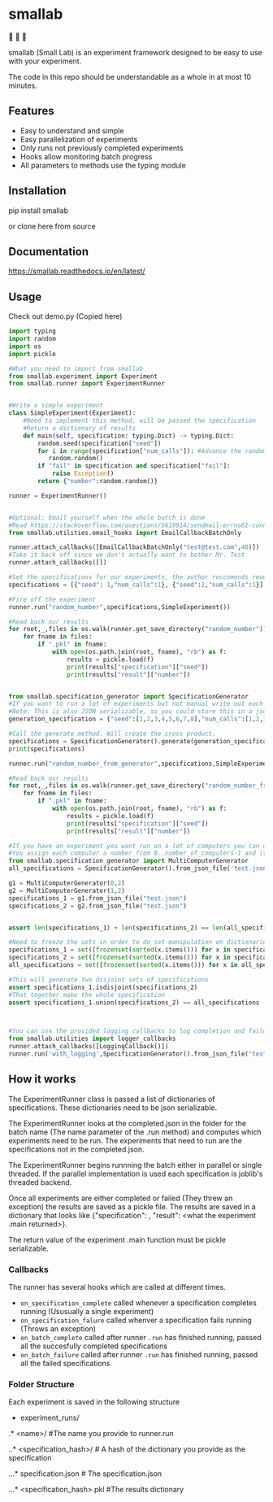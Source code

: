 # smallab
:small_blue_diamond: :microscope: :small_blue_diamond:

smallab (Small Lab) is an experiment framework designed to be easy to use with your experiment. 

The code in this repo should be understandable as a whole in at most 10 minutes.

## Features

* Easy to understand and simple
* Easy parallelization of experiments
* Only runs not previously completed experiments
* Hooks allow monitoring batch progress
* All parameters to methods use the typing module

## Installation


pip install smallab

or clone here from source

## Documentation

https://smallab.readthedocs.io/en/latest/

## Usage
Check out demo.py (Copied here)

```python
import typing
import random
import os
import pickle

#What you need to import from smallab
from smallab.experiment import Experiment
from smallab.runner import ExperimentRunner


#Write a simple experiment
class SimpleExperiment(Experiment):
    #Need to implement this method, will be passed the specification
    #Return a dictionary of results
    def main(self, specification: typing.Dict) -> typing.Dict:
        random.seed(specification["seed"])
        for i in range(specification["num_calls"]): #Advance the random number generator some amount
           random.random()
        if "fail" in specification and specification["fail"]:
            raise Exception()
        return {"number":random.random()}

runner = ExperimentRunner()


#Optional: Email yourself when the whole batch is done
#Read https://stackoverflow.com/questions/5619914/sendmail-errno61-connection-refused about how to start an stmp serevr
from smallab.utilities.email_hooks import EmailCallbackBatchOnly

runner.attach_callbacks([EmailCallbackBatchOnly("test@test.com",40)])
#Take it back off since we don't actually want to bother Mr. Test
runner.attach_callbacks([])

#Set the specifications for our experiments, the author reccomends reading this from a json file!
specifications = [{"seed": 1,"num_calls":1}, {"seed":2,"num_calls":1}]

#Fire off the experiment
runner.run("random_number",specifications,SimpleExperiment())

#Read back our results
for root,_,files in os.walk(runner.get_save_directory("random_number")):
    for fname in files:
        if ".pkl" in fname:
            with open(os.path.join(root, fname), "rb") as f:
                results = pickle.load(f)
                print(results["specification"]["seed"])
                print(results["result"]["number"])


from smallab.specification_generator import SpecificationGenerator
#If you want to run a lot of experiments but not manual write out each one, use the specification generator.
#Note: This is also JSON serializable, so you could store this in a json file
generation_specification = {"seed":[1,2,3,4,5,6,7,8],"num_calls":[1,2,3]}

#Call the generate method. Will create the cross product.
specifications = SpecificationGenerator().generate(generation_specification)
print(specifications)

runner.run("random_number_from_generator",specifications,SimpleExperiment(),continue_from_last_run=True)

#Read back our results
for root,_,files in os.walk(runner.get_save_directory("random_number_from_generator")):
    for fname in files:
        if ".pkl" in fname:
            with open(os.path.join(root, fname), "rb") as f:
                results = pickle.load(f)
                print(results["specification"]["seed"])
                print(results["result"]["number"])

#If you have an experiment you want run on a lot of computers you can use the MultiComputerGenerator
#You assign each computer a number from 0..number_of_computers-1 and it gives each computer every number_of_computerth specification
from smallab.specification_generator import MultiComputerGenerator
all_specifications = SpecificationGenerator().from_json_file('test.json')

g1 = MultiComputerGenerator(0,2)
g2 = MultiComputerGenerator(1,2)
specifications_1 = g1.from_json_file("test.json")
specifications_2 = g2.from_json_file("test.json")


assert len(specifications_1) + len(specifications_2) == len(all_specifications)

#Need to freeze the sets in order to do set manipulation on dictionaries
specifications_1 = set([frozenset(sorted(x.items())) for x in specifications_1])
specifications_2 = set([frozenset(sorted(x.items())) for x in specifications_2])
all_specifications = set([frozenset(sorted(x.items())) for x in all_specifications])

#This will generate two disjoint sets of specifications
assert specifications_1.isdisjoint(specifications_2)
#That together make the whole specification
assert specifications_1.union(specifications_2) == all_specifications



#You can use the provided logging callbacks to log completion and failure of specific specifcations
from smallab.utilities import logger_callbacks
runner.attach_callbacks([LoggingCallback()])
runner.run('with_logging',SpecificationGenerator().from_json_file("test.json"),SimpleExperiment(),continue_from_last_run=True)
```

## How it works
The ExperimentRunner class is passed a list of dictionaries of specifications. 
These dictionaries need to be json serializable.

The ExperimentRunner looks at the completed.json in the folder for the batch name (The name parameter of the .run method) and computes which experiments need to be run. 
The experiments that need to run are the specifications not in the completed.json.

The ExperimentRunner begins runnning the batch either in parallel or single threaded. 
If the parallel implementation is used each specification is joblib's threaded backend. 

Once all experiments are either completed or failed (They threw an exception) the results are saved as a pickle file. 
The results are saved in a dictionary that looks like {"specification": <the specification the experiment was passed>, "result": <what the experiment .main returned>}.

The return value of the experiment .main function must be pickle serializable. 

### Callbacks
The runner has several hooks which are called at different times. 

* `on_specification_complete` called whenever a specification completes running (Ususually a single experiment)
* `on_specification_falure` called whenver a specification fails running (Throws an exception)
* `on_batch_complete` called after runner `.run` has finished running, passed all the succesfully completed specifications
* `on_batch_failure` called after runner `.run` has finished running, passed all the failed specifications


### Folder Structure
Each experiment is saved in the following structure

* experiment_runs/

.* \<name\>/ #The name you provide to runner.run

..* <specification_hash>/ # A hash of the dictionary you provide as the specification

...* specification.json # The specification.json

...* <specification_hash>.pkl #The results dictionary

